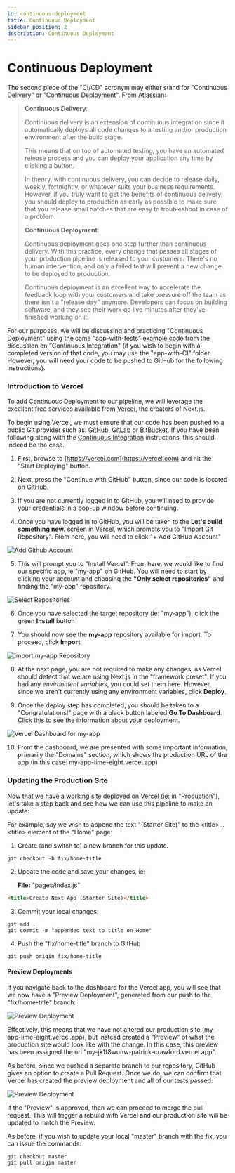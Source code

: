 ```yaml
---
id: continuous-deployment
title: Continuous Deployment
sidebar_position: 2
description: Continuous Deployment
---
```


# Continuous Deployment

The second piece of the "CI/CD" acronym may either stand for "Continuous Delivery" or "Continuous Deployment". From [Atlassian](https://www.atlassian.com/continuous-delivery/principles/continuous-integration-vs-delivery-vs-deployment):

> **Continuous Delivery**:
>
> Continuous delivery is an extension of continuous integration since it automatically deploys all code changes to a testing and/or production environment after the build stage.
>
> This means that on top of automated testing, you have an automated release process and you can deploy your application any time by clicking a button.
>
> In theory, with continuous delivery, you can decide to release daily, weekly, fortnightly, or whatever suits your business requirements. However, if you truly want to get the benefits of continuous delivery, you should deploy to production as early as possible to make sure that you release small batches that are easy to troubleshoot in case of a problem.
>
> **Continuous Deployment**:
>
> Continuous deployment goes one step further than continuous delivery. With this practice, every change that passes all stages of your production pipeline is released to your customers. There's no human intervention, and only a failed test will prevent a new change to be deployed to production.
>
> Continuous deployment is an excellent way to accelerate the feedback loop with your customers and take pressure off the team as there isn't a "release day" anymore. Developers can focus on building software, and they see their work go live minutes after they've finished working on it.

For our purposes, we will be discussing and practicing "Continuous Deployment" using the same "app-with-tests" [example code](Deployment-Automated-Testing/example-code.md) from the discussion on "Continuous Integration" (if you wish to begin with a completed version of that code, you may use the "app-with-CI" folder. However, you will need your code to be pushed to GitHub for the following instructions).

### Introduction to Vercel

To add Continuous Deployment to our pipeline, we will leverage the excellent free services available from [Vercel](https://vercel.com/), the creators of Next.js.

To begin using Vercel, we must ensure that our code has been pushed to a public Git provider such as: [GitHub](https://github.com), [GitLab](https://gitlab.com) or [BitBucket](https://bitbucket.org/). If you have been following along with the [Continuous Integration](/Deployment-Automated-Testing/continuous-integration.md) instructions, this should indeed be the case.

1. First, browse to [https://vercel.com](https://vercel.com) and hit the "Start Deploying" button.

2. Next, press the "Continue with GitHub" button, since our code is located on GitHub.

3. If you are not currently logged in to GitHub, you will need to provide your credentials in a pop-up window before continuing.

4. Once you have logged in to GitHub, you will be taken to the **Let's build something new.** screen in Vercel, which prompts you to "Import Git Repository". From here, you will need to click "+ Add GitHub Account"

![Add Github Account](/img/vercel-1.png)

5. This will prompt you to "Install Vercel". From here, we would like to find our specific app, ie "my-app" on GitHub. You will need to start by clicking your account and choosing the **"Only select repositories"** and finding the "my-app" repository.

![Select Repositories](/img/vercel-2.png)

6. Once you have selected the target repository (ie: "my-app"), click the green **Install** button

7. You should now see the **my-app** repository available for import. To proceed, click **Import**

![Import my-app Repository](/img/vercel-3.png)

8.  At the next page, you are not required to make any changes, as Vercel should detect that we are using Next.js in the "framework preset". If you had any _environment variables_, you could set them here. However, since we aren't currently using any environment variables, click **Deploy**.

9.  Once the deploy step has completed, you should be taken to a "Congratulations!" page with a black button labeled **Go To Dashboard**. Click this to see the information about your deployment.

![Vercel Dashboard for my-app](/img/vercel-4.png)

10. From the dashboard, we are presented with some important information, primarily the "Domains" section, which shows the production URL of the app (in this case: my-app-lime-eight.vercel.app)

### Updating the Production Site

Now that we have a working site deployed on Vercel (ie: in "Production"), let's take a step back and see how we can use this pipeline to make an update:

For example, say we wish to append the text "(Starter Site)" to the &lt;title&gt;...&lt;title&gt; element of the "Home" page:

1. Create (and switch to) a new branch for this update.

```console
git checkout -b fix/home-title
```

2. Update the code and save your changes, ie:

   **File:** "pages/index.js"

```html
<title>Create Next App (Starter Site)</title>
```

3. Commit your local changes:

```console
git add .
git commit -m "appended text to title on Home"
```

4. Push the "fix/home-title" branch to GitHub

```console
git push origin fix/home-title
```

#### Preview Deployments

If you navigate back to the dashboard for the Vercel app, you will see that we now have a "Preview Deployment", generated from our push to the "fix/home-title" branch:

![Preview Deployment](/img/vercel-5.png)

Effectively, this means that we have not altered our production site (my-app-lime-eight.vercel.app), but instead created a "Preview" of what the production site would look like with the change. In this case, this preview has been assigned the url "my-jk1f8wunw-patrick-crawford.vercel.app".

As before, since we pushed a separate branch to our repository, GitHub gives an option to create a Pull Request. Once we do, we can confirm that Vercel has created the preview deployment and all of our tests passed:

![Preview Deployment](/img/vercel-6.png)

If the "Preview" is approved, then we can proceed to merge the pull request. This will trigger a rebuild with Vercel and our production site will be updated to match the Preview.

As before, if you wish to update your local "master" branch with the fix, you can issue the commands:

```console
git checkout master
git pull origin master
```
